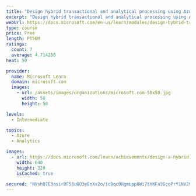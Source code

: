 ```yaml
---
title: "Design hybrid transactional and analytical processing using Azure Synapse Analytics"
excerpt: "Design hybrid transactional and analytical processing using Azure Synapse Analytics"
webUrl: https://docs.microsoft.com/en-us/learn/modules/design-hybrid-transactional-analytical-processing-using-azure-synapse-analytics/
type: course
price: Free
length: PT50M
ratings:
  count: 7
  average: 4.714286
heat: 50

provider:
  name: Microsoft Learn
  domain: microsoft.com
  images:
    - url: /assets/images/organizations/microsoft.com-50x50.jpg
      width: 50
      height: 50

levels:
  - Intermediate

topics:
  - Azure
  - Analytics

images:
  - url: https://docs.microsoft.com/learn/achievements/design-a-hybrid-transactional-and-analytical-processing-social.png
    width: 640
    height: 320
    isCached: true

secured: "NVshQ7E3asirDF58uOO3eEnXx2o/icDqc0HgmLpp8Wi7tHKFa3GcoPrY1NV2930Um347qlg8rCr94cacIncsQ1k9K4mBow94eEmmw3ziv8lKiFD5infZM9d/GpcFBtDcY+BWVmmMrN88O4eqX3Zy4SGUpY8LEMczSgobNMTQZN0+o4bVuZZfACRBN6oRAM2JAEYqi+gfuiliTqviwCGH4zYhNHpnkahteY/SnWQibKCTTcwBtAZxvjIHTOxYt9JMqm9mJwLdtG+fqKgdjGrzNgonEanyqMJSPSG+3XSi1RyS0cbvtM++vcPP2ir5ynCMLF7r2+Hth3//J1NsjrqJl1LlABjRheB8mlW67cogSB5Y3FRJEckI/G2G8Davr7fbsma3aFNoAQCD4uuTB9JQA6NxLxfVyaX0Bi1UE5lIKIo=;Gzhup/JA72ydFD0sTGAmfA=="
---
```


